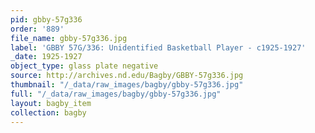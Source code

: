 ```yaml
---
pid: gbby-57g336
order: '889'
file_name: gbby-57g336.jpg
label: 'GBBY 57G/336: Unidentified Basketball Player - c1925-1927'
_date: 1925-1927
object_type: glass plate negative
source: http://archives.nd.edu/Bagby/GBBY-57g336.jpg
thumbnail: "/_data/raw_images/bagby/gbby-57g336.jpg"
full: "/_data/raw_images/bagby/gbby-57g336.jpg"
layout: bagby_item
collection: bagby
---
```

